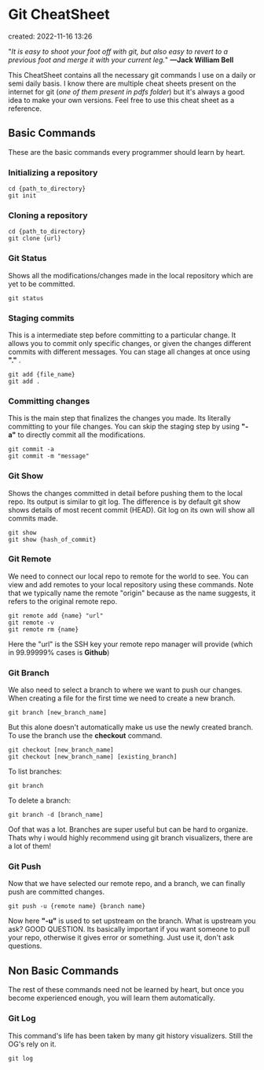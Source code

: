 # Git CheatSheet

created: 2022-11-16 13:26

"_It is easy to shoot your foot off with git, but also easy to revert to a previous foot and merge it with your current leg._" **—Jack William Bell**

This CheatSheet contains all the necessary git commands I use on a daily or semi daily basis. I know there are multiple cheat sheets present on the internet for git (_one of them present in pdfs folder_) but it's always a good idea to make your own versions. Feel free to use this cheat sheet as a reference.

## Basic Commands

These are the basic commands every programmer should learn by heart.

### Initializing a repository

```
cd {path_to_directory}
git init
```

### Cloning a repository

```
cd {path_to_directory}
git clone {url}
```

### Git Status

Shows all the modifications/changes made in the local repository which are yet to be committed.

```
git status
```

### Staging commits

This is a intermediate step before committing to a particular change. It allows you to commit only specific changes, or given the changes different commits with different messages. You can stage all changes at once using **"."** .

```
git add {file_name}
git add . 
```

### Committing changes

This is the main step that finalizes the changes you made. Its literally committing to your file changes. You can skip the staging step by using **"-a"** to directly commit all the modifications.

```
git commit -a
git commit -m "message"
```

### Git Show

Shows the changes committed in detail before pushing them to the local repo. Its output is similar to git log. The difference is by default git show shows details of most recent commit (HEAD). Git log on its own will show all commits made.

```
git show
git show {hash_of_commit}
```

### Git Remote

We need to connect our local repo to remote for the world to see. You can view and add remotes to your local repository using these commands. Note that we typically name the remote "origin" because as the name suggests, it refers to the original remote repo.

```
git remote add {name} "url"
git remote -v
git remote rm {name}
```

Here the "url" is the SSH key your remote repo manager will provide (which in 99.99999% cases is **Github**)

### Git Branch

We also need to select a branch to where we want to push our changes. When creating a file for the first time we need to create a new branch.

```
git branch [new_branch_name]
```

But this alone doesn't automatically make us use the newly created branch. To use the branch use the **checkout** command.

```
git checkout [new_branch_name]
git checkout [new_branch_name] [existing_branch]
```

To list branches:

```
git branch
```

To delete a branch:

```
git branch -d [branch_name]
```

Oof that was a lot. Branches are super useful but can be hard to organize. Thats why i would highly recommend using git branch visualizers, there are a lot of them!

### Git Push

Now that we have selected our remote repo, and a branch, we can finally push are committed changes.

```
git push -u {remote name} {branch name}
```

Now here **"-u"** is used to set upstream on the branch. What is upstream you ask? GOOD QUESTION. Its basically important if you want someone to pull your repo, otherwise it gives error or something. Just use it, don't ask questions.

## Non Basic Commands

The rest of these commands need not be learned by heart, but once you become experienced enough, you will learn them automatically.

### Git Log

This command's life has been taken by many git history visualizers. Still the OG's rely on it.

```
git log
```



